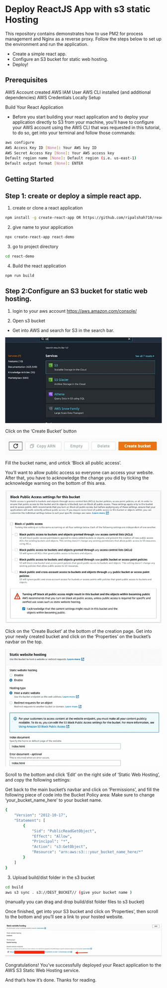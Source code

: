 
# Deploy ReactJS App with s3 static Hosting 

This repository contains demonstrates how to use PM2 for process management and Nginx as a reverse proxy. Follow the steps below to set up the environment and run the application.

* Create a simple react app.
* Configure an S3 bucket for static web hosting.
* Deploy!

## Prerequisites

AWS Account created
AWS IAM User
AWS CLI installed (and additional dependencies)
AWS Credentials Locally Setup

Build Your React Application
- Before you start building your react application and to deploy your application directly to S3 from your machine, you’ll have to configure your AWS account using the AWS CLI that was requested in this tutorial, to do so, get into your terminal and follow those commands:

```sh
aws configure
AWS Access Key ID [None]: Your AWS key ID
AWS Secret Access Key [None]: Your AWS access key
Default region name [None]: Default region (i.e. us-east-1)
Default output format [None]: ENTER
```

<!-- GETTING STARTED -->
## Getting Started

## Step 1: create or deploy a simple react app. 

1. create or clone a react application
 ```sh
 npm install -g create-react-app OR https://github.com/ripalshah710/react-demo.git
 ```

2. give name to your application 
```sh
npx create-react-app react-demo
```

3. go to project directory 
```sh
cd react-demo
```

4. Build the react application
```sh
npm run build 
```


## Step 2:Configure an S3 bucket for static web hosting.


1. login to your aws account 
   https://aws.amazon.com/console/


2. Open s3 bucket 
- Get into AWS and search for S3 in the search bar.

![Alt text](image.png)


Click on the ‘Create Bucket’ button


![Alt text](image-1.png)


Fill the bucket name, and untick ‘Block all public access’.

You’ll want to allow public access so everyone can access your website.
After that, you have to acknowledge the change you did by ticking the acknowledge warning on the bottom of this area.

![Alt text](image-2.png)


Click on the ‘Create Bucket’ at the bottom of the creation page.
Get into your newly created bucket and click on the ‘Properties’ on the bucket’s navbar on the top.


![Alt text](image-3.png)


Scroll to the bottom and click ‘Edit’ on the right side of ‘Static Web Hosting’, and copy the following settings:

Get back to the main bucket’s navbar and click on ‘Permissions’, and fill the following piece of code into the Bucket Policy area:
Make sure to change ‘your_bucket_name_here’ to your bucket name.

```sh
{
    "Version": "2012-10-17",
    "Statement": [
        {
            "Sid": "PublicReadGetObject",
            "Effect": "Allow",
            "Principal": "*",
            "Action": "s3:GetObject",
            "Resource": "arn:aws:s3:::your_bucket_name_here/*"
        }
    ]
}
```

3. Upload build/dist folder in the s3 bucket 
    
```sh
cd build 
aws s3 sync . s3://DEST_BUCKET// (give your bucket name )
```    
   (manually you can drag and drop build/dist folder files to s3 bucket)
 

Once finished, get into your S3 bucket and click on ‘Properties’, then scroll to the bottom and you’ll see a link to your hosted website.


![Alt text](image-6.png)



Congratulations! You’ve successfully deployed your React application to the AWS S3 Static Web Hosting service.

And that’s how it’s done. Thanks for reading.



